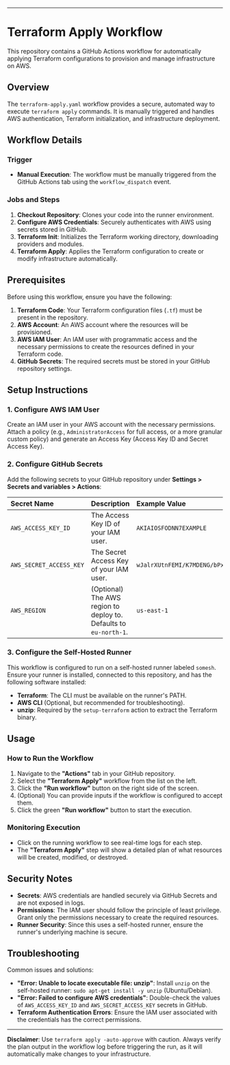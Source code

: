 
---

# Terraform Apply Workflow

This repository contains a GitHub Actions workflow for automatically applying Terraform configurations to provision and manage infrastructure on AWS.

## Overview

The `terraform-apply.yaml` workflow provides a secure, automated way to execute `terraform apply` commands. It is manually triggered and handles AWS authentication, Terraform initialization, and infrastructure deployment.

## Workflow Details

### Trigger
- **Manual Execution**: The workflow must be manually triggered from the GitHub Actions tab using the `workflow_dispatch` event.

### Jobs and Steps

1.  **Checkout Repository**: Clones your code into the runner environment.
2.  **Configure AWS Credentials**: Securely authenticates with AWS using secrets stored in GitHub.
3.  **Terraform Init**: Initializes the Terraform working directory, downloading providers and modules.
4.  **Terraform Apply**: Applies the Terraform configuration to create or modify infrastructure automatically.

## Prerequisites

Before using this workflow, ensure you have the following:

1.  **Terraform Code**: Your Terraform configuration files (`.tf`) must be present in the repository.
2.  **AWS Account**: An AWS account where the resources will be provisioned.
3.  **AWS IAM User**: An IAM user with programmatic access and the necessary permissions to create the resources defined in your Terraform code.
4.  **GitHub Secrets**: The required secrets must be stored in your GitHub repository settings.

## Setup Instructions

### 1. Configure AWS IAM User
Create an IAM user in your AWS account with the necessary permissions. Attach a policy (e.g., `AdministratorAccess` for full access, or a more granular custom policy) and generate an Access Key (Access Key ID and Secret Access Key).

### 2. Configure GitHub Secrets
Add the following secrets to your GitHub repository under **Settings > Secrets and variables > Actions**:

| Secret Name | Description | Example Value |
| :--- | :--- | :--- |
| `AWS_ACCESS_KEY_ID` | The Access Key ID of your IAM user. | `AKIAIOSFODNN7EXAMPLE` |
| `AWS_SECRET_ACCESS_KEY`| The Secret Access Key of your IAM user. | `wJalrXUtnFEMI/K7MDENG/bPxRfiCYEXAMPLEKEY` |
| `AWS_REGION` | (Optional) The AWS region to deploy to. Defaults to `eu-north-1`. | `us-east-1` |

### 3. Configure the Self-Hosted Runner
This workflow is configured to run on a self-hosted runner labeled `somesh`. Ensure your runner is installed, connected to this repository, and has the following software installed:

- **Terraform**: The CLI must be available on the runner's PATH.
- **AWS CLI** (Optional, but recommended for troubleshooting).
- **unzip**: Required by the `setup-terraform` action to extract the Terraform binary.

## Usage

### How to Run the Workflow

1.  Navigate to the **"Actions"** tab in your GitHub repository.
2.  Select the **"Terraform Apply"** workflow from the list on the left.
3.  Click the **"Run workflow"** button on the right side of the screen.
4.  (Optional) You can provide inputs if the workflow is configured to accept them.
5.  Click the green **"Run workflow"** button to start the execution.

### Monitoring Execution

- Click on the running workflow to see real-time logs for each step.
- The **"Terraform Apply"** step will show a detailed plan of what resources will be created, modified, or destroyed.

## Security Notes

- **Secrets**: AWS credentials are handled securely via GitHub Secrets and are not exposed in logs.
- **Permissions**: The IAM user should follow the principle of least privilege. Grant only the permissions necessary to create the required resources.
- **Runner Security**: Since this uses a self-hosted runner, ensure the runner's underlying machine is secure.

## Troubleshooting

Common issues and solutions:

- **"Error: Unable to locate executable file: unzip"**: Install `unzip` on the self-hosted runner: `sudo apt-get install -y unzip` (Ubuntu/Debian).
- **"Error: Failed to configure AWS credentials"**: Double-check the values of `AWS_ACCESS_KEY_ID` and `AWS_SECRET_ACCESS_KEY` secrets in GitHub.
- **Terraform Authentication Errors**: Ensure the IAM user associated with the credentials has the correct permissions.

---

**Disclaimer**: Use `terraform apply -auto-approve` with caution. Always verify the plan output in the workflow log before triggering the run, as it will automatically make changes to your infrastructure.
